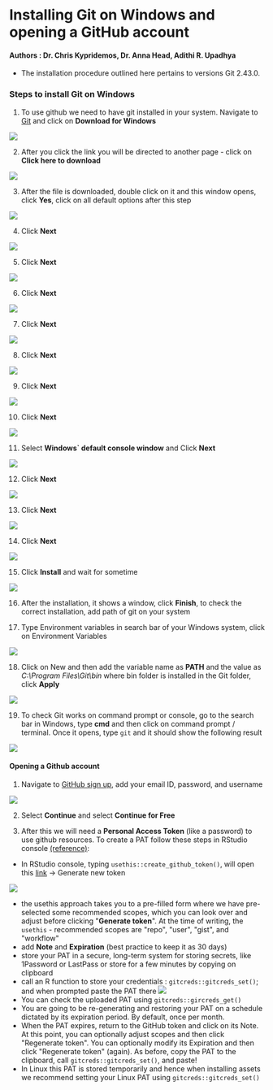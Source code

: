 # Installing Git on Windows and opening a GitHub account

#### Authors : Dr. Chris Kypridemos, Dr. Anna Head, Adithi R. Upadhya


- The installation procedure outlined here pertains to versions Git 2.43.0. 


### Steps to install Git on Windows

1. To use github we need to have git installed in your system. Navigate to [Git](https://git-scm.com/downloads) and click on **Download for Windows**

![](img/Git_1.jpeg)

2. After you click the link you will be directed to another page - click on **Click here to download**

![](img/Git_2.jpeg)


3. After the file is downloaded, double click on it and this window opens, click **Yes**, click on all default options after this step

![](img/Git_3.jpeg)


4. Click **Next** 

![](img/Git_4.jpeg)


5. Click **Next** 

![](img/Git_5.jpeg)


6. Click **Next**

![](img/Git_6.jpeg)


7. Click **Next** 

![](img/Git_7.jpeg)


8. Click **Next** 

![](img/Git_8.jpeg)


9. Click **Next**

![](img/Git_9.jpeg)


10. Click **Next**

![](img/Git_10.jpeg)


11. Select **Windows` default console window** and Click **Next**

![](img/Git_11.jpeg)


12. Click **Next**

![](img/Git_12.jpeg)


13. Click **Next**

![](img/Git_13.jpeg)


14. Click **Next**

![](img/Git_14.jpeg)


15. Click **Install** and wait for sometime

![](img/Git_15.jpeg)


16. After the installation, it shows a window, click **Finish**, to check the correct installation, add path of git on your system

17. Type Environment variables in search bar of your Windows system, click on Environment Variables

![](img/Git_16.jpeg)


18. Click on New  and then add the variable name as **PATH** and the value as *C:\\Program Files\\Git\\bin* where bin folder is installed in the Git folder, click **Apply**

![](img/Git_17.jpeg)


19. To check Git works on command prompt or console, go to the search bar in Windows, type **cmd** and then click on command prompt / terminal. Once it opens, type `git` and it should show the following result

![](img/Git_18.jpeg)



#### Opening a Github account

1. Navigate to [GitHub sign up](https://github.com/signup), add your email ID, password, and username

![](img/Github_2.jpeg)


2. Select **Continue** and select **Continue for Free** 

3. After this we will need a **Personal Access Token** (like a password) to use github resources. To create a PAT follow these steps in RStudio console [(reference)](https://happygitwithr.com/https-pat): 
  - In RStudio console, typing `usethis::create_github_token()`, will open this [link](https://github.com/settings/tokens) -> Generate new token
  
 ![](img/Github_5.jpeg)

  - the usethis approach takes you to a pre-filled form where we have pre-selected some recommended scopes, which you can look over and adjust before clicking "**Generate token**". At the time of writing, the `usethis` - recommended scopes are "repo", "user", "gist", and "workflow"
  - add **Note** and **Expiration** (best practice to keep it as 30 days)
  - store your PAT in a secure, long-term system for storing secrets, like 1Password or LastPass or store for a few minutes by copying on clipboard
  - call an R function to store your credentials : `gitcreds::gitcreds_set()`; and when prompted paste the PAT there
  ![](img/Github_6.jpeg)
  - You can check the uploaded PAT using `gitcreds::gircreds_get()`
  - You are going to be re-generating and restoring your PAT on a schedule dictated by its expiration period. By default, once per month.
 - When the PAT expires, return to the GitHub token and click on its Note. At this point, you can optionally adjust scopes and then click "Regenerate token". You can optionally modify its Expiration and then click "Regenerate token" (again). As before, copy the PAT to the clipboard, call `gitcreds::gitcreds_set()`, and paste!
 - In Linux this PAT is stored temporarily and hence when installing assets we recommend setting your Linux PAT using `gitcreds::gitcreds_set()`
